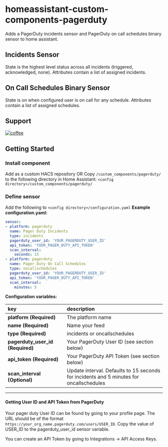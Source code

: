 # homeassistant-custom-components-pagerduty
Adds a PagerDuty incidents sensor and PagerDuty on call schedules binary sensor to home assistant.
## Incidents Sensor
State is the highest level status across all incidents (triggered, acknowledged, none).
Attributes contain a list of assigned incidents.

## On Call Schedules Binary Sensor
State is on when configured user is on call for any schedule.
Attributes contain a list of assigned schedules.

## Support
[![coffee](https://www.buymeacoffee.com/assets/img/custom_images/black_img.png)](https://www.buymeacoffee.com/jmacri)

## Getting Started

### Install component
Add as a custom HACS repository
OR
Copy `/custom_components/pagerduty/` to the following directory in Home Assistant:
`<config directory>/custom_components/pagerduty/`

### Define sensor
Add the following to `<config directory>/configuration.yaml`
**Example configuration.yaml:**

```yaml
sensor:
- platform: pagerduty
  name: Pager Duty Incidents
  type: incidents
  pagerduty_user_id: 'YOUR_PAGERDUTY_USER_ID'
  api_token: 'YOUR_PAGER_DUTY_API_TOKEN'
  scan_interval:
    seconds: 15
- platform: pagerduty
  name: Pager Duty On Call Schedules
  type: oncallschedules
  pagerduty_user_id: 'YOUR_PAGERDUTY_USER_ID'
  api_token: 'YOUR_PAGER_DUTY_API_TOKEN'
  scan_interval:
    minutes: 5	
```

**Configuration variables:**

key | description
:--- | :---
**platform (Required)** | The platform name
**name (Required)** | Name your feed
**type (Required)** | incidents or oncallschedules
**pagerduty_user_id (Required)** | Your PagerDuty User ID (see section below)
**api_token (Required)** | Your PagerDuty API Token (see section below)
**scan_interval (Optional)** | Update interval. Defaults to 15 seconds for incidents and 5 minutes for oncallschedules

***

#### Getting User ID and API Token from PagerDuty
Your pager duty User ID can be found by going to your profile page.
The URL should be of the format `https://your_org_name.pagerduty.com/users/USER_ID`. Copy the value of USER_ID to the pagerduty_user_id sensor variable.

You can create an API Token by going to Integrations -> API Access Keys.
